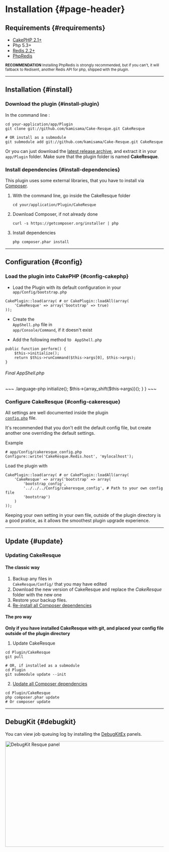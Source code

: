 # Installation {#page-header}

## Requirements {#requirements}

* [CakePHP 2.1+](http://cakephp.org/)
* Php 5.3+
* [Redis 2.2+](http://redis.io/)
* [PhpRedis](https://github.com/nicolasff/phpredis)

<small><i class="icon-bell"></i> **RECOMMENDATION**
Installing PhpRedis is strongly recommended, but if you can't, it will fallback to Redisent, another Redis API for php, shipped with the plugin.</small>

<hr/>

## Installation {#install}


### Download the plugin {#install-plugin}

In the command line :

~~~ .language-bash
cd your-application/app/Plugin
git clone git://github.com/kamisama/Cake-Resque.git CakeResque

# OR install as a submodule
git submodule add git://github.com/kamisama/Cake-Resque.git CakeResque
~~~

Or you can just download the [latest release archive](https://github.com/kamisama/Cake-Resque/zipball/master), and extract it in your <code><i class="icon-folder-open for-code"></i> app/Plugin</code> folder. Make sure that the plugin folder is named <b>CakeResque</b>.

### Install dependencies {#install-dependencies}

This plugin uses some external libraries, that you have to install via [Composer](http://getcomposer.org/doc/00-intro.md).

1. 	With the command line, go inside the CakeResque folder
	~~~ .language-bash
	cd your/application/Plugin/CakeResque
	~~~

2. 	Download Composer, if not already done

	~~~ .language-bash
	curl -s https://getcomposer.org/installer | php
	~~~

3. 	Install dependencies

	~~~ .language-bash
	php composer.phar install
	~~~



<hr/>


## Configuration {#config}


### Load the plugin into CakePHP {#config-cakephp}

* Load the Plugin with its default configuration in your <code><i class="icon-folder-open for-code"></i> app/Config/bootstrap.php</code>

~~~ .language-php
CakePlugin::load(array( # or CakePlugin::loadAll(array(
	'CakeResque' => array('bootstrap' => true)
));
~~~

* Create the <code><i class="icon-file for-code"></i> AppShell.php</code> file in <code><i class="icon-folder-open for-code"></i> app/Console/Command</code>, if it doesn't exist

* Add the following method to <code><i class="icon-file for-code"></i> AppShell.php</code>

~~~ .language-php
public function perform() {
	$this->initialize();
	return $this->runCommand($this->args[0], $this->args);
}
~~~

<h6><i class="icon-file"></i> Final AppShell.php</h6>
<div class="example"><div markdown=1>
~~~ .language-php
<?php
App::uses('AppModel', 'Model');
class AppShell extends Shell
{
	public function perform()
	{
		$this->initialize();
		$this->{array_shift($this->args)}();
	}
}
~~~
</div></div>

### Configure CakeResque {#config-cakeresque}

All settings are well documented inside the plugin <code><i class="icon-file for-code"></i> <a href="https://github.com/kamisama/Cake-Resque/blob/master/Config/config.php">config.php</a></code> file.

It's recommended that you don't edit the default config file, but create another one overriding the default settings.

Example

~~~ .language-php
# app/Config/cakeresque_config.php
Configure::write('CakeResque.Redis.host', 'mylocalhost');
~~~

Load the plugin with

~~~ .language-php
CakePlugin::load(array( # or CakePlugin::loadAll(array(
	'CakeResque' => array('bootstrap' => array(
		'bootstrap_config',
		'../../../Config/cakeresque_config', # Path to your own config file
		'bootstrap')
	)
));
~~~

Keeping your own setting in your own file, outside of the plugin directory is a good pratice, as it allows the smoothest plugin upgrade experience.

<hr/>

## Update {#update}

### Updating CakeResque

#### The classic way

1. Backup any files in <code><i class="icon-folder-open for-code"></i> CakeResque/Config/</code> that you may have edited
2. Download the new version of CakeResque and replace the *CakeResque* folder with the new one
3. Restore your backup files.
4. <a href="install#install-dependencies">Re-install all Composer dependencies</a>

#### The pro way

**Only if you have installed CakeResque with git, and placed your config file outside of the plugin directory**

1. Update CakeResque

~~~ .language-bash
cd Plugin/CakeResque
git pull

# OR, if installed as a submodule
cd Plugin
git submodule update --init
~~~

2. <a href="install#update-dependencies">Update all Composer dependencies</a>

~~~ .language-bash
cd Plugin/CakeResque
php composer.phar update
# Or composer update
~~~


<hr/>

## DebugKit {#debugkit}

You can view job queuing log by installing the <a href="https://github.com/kamisama/DebugKitEx">DebugKitEx</a> panels.

<img src="/img/debugkit_jobs.png" width=940 height=336 alt="DebugKit Resque panel" title="DebugKit Resque panel" />

